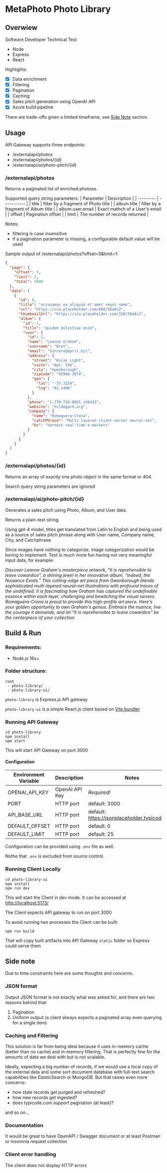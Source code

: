 # MetaPhoto Photo Library

## Overwiew

Software Developer Technical Test

- Node
- Express
- React

Highlights:

- [x] Data enrichment
- [x] Filtering
- [x] Pagination
- [x] Caching
- [x] Sales pitch generation using OpenAI API
- [x] Azure build pipeline

There are trade-offs given a limited timeframe, see [Side Note](#side-note) section.

## Usage

API Gateway supports three endpoints:

- /externalapi/photos
- /externalapi/photos/{id}
- /externalapi/ai/photo-pitch/{id}

### /externalapi/photos

Returns a paginated list of enriched photoes.

Supported query string parameters:
| Parameter | Description |
| --------- | ----------- |
| title | filter by a fragment of Photo title |
| album.title | filter by a fragment of Album title |
| album.user.email | Exact mathch of a User's email |
| offset | Pagination offset |
| limit | The number of records returned |

Notes:

- filtering is case insensitive
- if a pagination parameter is missing, a configurable default value will be used

Sample output of /externalapi/photos?offset=5&limit=1:

```json
{
  "page": {
    "offset": 5,
    "limit": 2,
    "total": 5000
  },
  "data": [
    {
      "id": 6,
      "title": "accusamus ea aliquid et amet sequi nemo",
      "url": "https://via.placeholder.com/600/56a8c2",
      "thumbnailUrl": "https://via.placeholder.com/150/56a8c2",
      "album": {
        "id": 1,
        "title": "quidem molestiae enim",
        "user": {
          "id": 1,
          "name": "Leanne Graham",
          "username": "Bret",
          "email": "Sincere@april.biz",
          "address": {
            "street": "Kulas Light",
            "suite": "Apt. 556",
            "city": "Gwenborough",
            "zipcode": "92998-3874",
            "geo": {
              "lat": "-37.3159",
              "lng": "81.1496"
            }
          },
          "phone": "1-770-736-8031 x56442",
          "website": "hildegard.org",
          "company": {
            "name": "Romaguera-Crona",
            "catchPhrase": "Multi-layered client-server neural-net",
            "bs": "harness real-time e-markets"
          }
        }
      }
    }
  ]
}
```

### /externalapi/photos/{id}

Returns an array of exactly one photo object in the same format or 404.

Search query string parameters are ignored

### /externalapi/ai/photo-pitch/{id}

Generates a sales pitch using Photo, Album, and User data.

Returns a plain-text string.

Using gpt-4 model, titles get translated from Latin to English and being used as a source of sales pitch phrase along with User name, Company name, City, and Catchphrase.

Since images have nothing to categorize, image categorization would be boring to implement. Text is much more fun having not very meaningful input data, for example:

_Discover Leanne Graham's masterpiece artwork, "It is reprehensible to leave cowardice", a shining jewel in her innovative album, "Indeed, the Nuisance Exists." This cutting-edge art piece from Gwenborough blends sophisticated multi-layered neural-net illustrations with profound traces of the undefined. It is fascinating how Graham has captured the undefinable essence within each layer, challenging and bewitching the visual senses. Romaguera-Crona is proud to provide this high-profile art piece. Here's your golden opportunity to own Graham's genius. Embrace the nuance, live the courage it demands, and let "It is reprehensible to leave cowardice" be the centerpiece of your collection._

## Build & Run

### Requirements:

- Node.js 16x+

### Folder structure:

```
root
 - photo-library/
 - photo-library-ui/
```

`photo-library` is Express.js API gateway

`photo-library-ui` is a simple React.js client based on [Vite bundler](https://vitejs.dev)

### Running API Gateway

```
cd photo-library
npm install
npm start
```

This will start API Gateway on port 3000

#### Configuration

| Environment Variable | Description    | Notes                                         |
| -------------------- | -------------- | --------------------------------------------- |
| OPENAI_API_KEY       | OpenAI API Key | _Required!_                                   |
| PORT                 | HTTP port      | default: 3000                                 |
| API_BASE_URL         | HTTP port      | default: https://jsonplaceholder.typicode.com |
| DEFAULT_OFFSET       | HTTP port      | default: 0                                    |
| DEFAULT_LIMIT        | HTTP port      | default: 25                                   |

Configuration can be provided using `.env` file as well.

Nothe that `.env` is excluded from source control.

### Running Client Locally

```
cd photo-library-ui
npm install
npm run dev
```

This will start the Client in dev mode. It can be accessed at [http://localhost:5173/](http://localhost:5173/)

The Client expects API gateway to run on port 3000

To avoid running two processes the Client can be built:

```
npm run build
```

That will copy built artifacts into API Gateway `static` folder so Express could serve them

## Side note

Due to time constraints here are some thoughts and concerns.

### JSON format

Output JSON format is not exactly what was asked for, and there are two reasons behind that:

1. Pagination
2. Uniform output (a client always expects a paginated array even querying for a single item)

### Caching and Filtering

This solution is far from being ideal because it uses in-memory cache (better than no cache) and in-memory filtering. That is perfectly fine for the amounts of data we deal with but is not scalable.

Ideally, expecting a big number of records, if we would use a local copy of the external data and some sort document database with full-text search capabilities like ElasticSearch or MongoDB. But that raises even more concerns:

- how stale records get purged and refreshed?
- how new records get ingested?
- does typicode.com support pagination (at least)?

and so on...

### Documentation

It would be great to have OpenAPI / Swagger document or at least Postman or Insomnia request collection

### Client error handling

The client does not display HTTP errors

